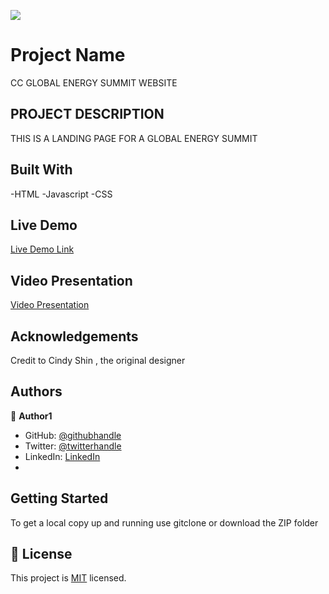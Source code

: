 

![](https://img.shields.io/badge/Microverse-blueviolet)

# Project Name

CC GLOBAL ENERGY SUMMIT WEBSITE
## PROJECT DESCRIPTION
THIS IS A LANDING PAGE FOR  A GLOBAL ENERGY SUMMIT



## Built With
-HTML
-Javascript
-CSS

## Live Demo 

[Live Demo Link](https://michaelmunavu83.github.io/capstone-project/)

## Video Presentation

[Video Presentation](https://www.loom.com/share/4c2be5b76f464a9dbed24566b1848dd5)

## Acknowledgements

Credit to Cindy Shin , the original designer


## Authors

👤 **Author1**

- GitHub: [@githubhandle](https://github.com/MICHAELMUNAVU83)
- Twitter: [@twitterhandle](https://twitter.com/MunavuMichael)
- LinkedIn: [LinkedIn](https://www.linkedin.com/in/michael-munavu-78703a218/)
- 

## Getting Started
To get a local copy up and running  use gitclone or download the ZIP folder


## 📝 License

This project is [MIT](.MichaelMunavu/Capstoneproject/MIT.md) licensed.

